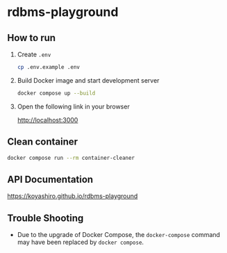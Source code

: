 # rdbms-playground

## How to run

1. Create `.env`

   ```sh
   cp .env.example .env
   ```

2. Build Docker image and start development server

   ```sh
   docker compose up --build
   ```

3. Open the following link in your browser

   <http://localhost:3000>

## Clean container

```sh
docker compose run --rm container-cleaner
```

## API Documentation

https://koyashiro.github.io/rdbms-playground

## Trouble Shooting

- Due to the upgrade of Docker Compose, the `docker-compose` command may have been replaced by `docker compose`.
